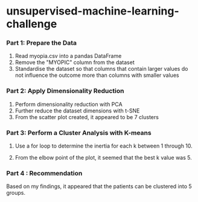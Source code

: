 # unsupervised-machine-learning-challenge

### Part 1: Prepare the Data

1. Read myopia.csv into a pandas DataFrame
1. Remove the "MYOPIC" column from the dataset
1. Standardise the dataset so that columns that contain larger values do not influence the outcome more than columns with smaller values

### Part 2: Apply Dimensionality Reduction

1. Perform dimensionality reduction with PCA
1. Further reduce the dataset dimensions with t-SNE
1. From the scatter plot created, it appeared to be 7 clusters

### Part 3: Perform a Cluster Analysis with K-means

1. Use a for loop to determine the inertia for each k between 1 through 10.

1. From the elbow point of the plot, it seemed that the best k value was 5.

### Part 4 : Recommendation

Based on my findings, it appeared that the patients can be clustered into 5 groups.
